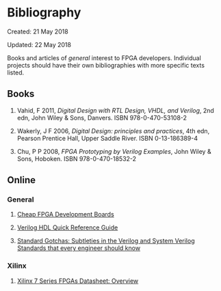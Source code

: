 # Bibliography
Created: 21 May 2018

Updated: 22 May 2018

Books and articles of *general* interest to FPGA developers.
Individual projects should have their own bibliographies with more
specific texts listed.

## Books

1. Vahid, F 2011, *Digital Design with RTL Design, VHDL, and Verilog*, 2nd edn, John Wiley & Sons, Danvers. ISBN 978-0-470-53108-2

1. Wakerly, J F 2006, *Digital Design: principles and practices*, 4th edn, Pearson Prentice Hall, Upper Saddle River. ISBN 0-13-186389-4

1. Chu, P P 2008, *FPGA Prototyping by Verilog Examples*, John Wiley & Sons, Hoboken. ISBN 978-0-470-18532-2

## Online

### General

1. [Cheap FPGA Development Boards](https://joelw.id.au/FPGA/CheapFPGADevelopmentBoards)

1. [Verilog HDL Quick Reference Guide](http://sutherland-hdl.com/pdfs/verilog_2001_ref_guide.pdf)

1. [Standard Gotchas: Subtleties in the Verilog and System Verilog Standards that every engineer should know](http://www.lcdm-eng.com/papers/snug06_Verilog%20Gotchas%20Part1.pdf)

### Xilinx

1. [Xilinx 7 Series FPGAs Datasheet: Overview](https://www.xilinx.com/support/documentation/data_sheets/ds180_7Series_Overview.pdf)
